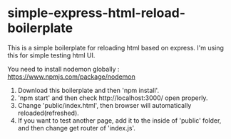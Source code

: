 # simple-express-html-reload-boilerplate
This is a simple boilerplate for reloading html based on express. I'm using this for simple testing html UI.  

You need to install nodemon globally : https://www.npmjs.com/package/nodemon


1. Download this boilerplate and then 'npm install'.  
2. 'npm start' and then check http://localhost:3000/ open properly.  
3. Change 'public/index.html', then browser will automatically reloaded(refreshed).  
4. If you want to test another page, add it to the inside of 'public' folder, and then change get router of 'index.js'.  
